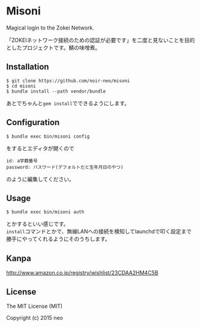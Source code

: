 # Misoni

Magical login to the Zokei Network.

「ZOKEIネットワーク接続のための認証が必要です」を二度と見ないことを目的としたプロジェクトです。鯖の味噌煮。


## Installation

```
$ git clone https://github.com/noir-neo/misoni
$ cd misoni
$ bundle install --path vendor/bundle
```

あとでちゃんと`gem install`でできるようにします。


## Configuration

```
$ bundle exec bin/misoni config
```

をするとエディタが開くので

```
id: a学籍番号
password: パスワード(デフォルトだと生年月日のやつ)
```

のように編集してください。


## Usage

```
$ bundle exec bin/misoni auth
```

とかするといい感じです。  
`install`コマンドとかで、無線LANへの接続を検知してlaunchdで叩く設定まで勝手にやってくれるようにそのうちします。


## Kanpa

http://www.amazon.co.jp/registry/wishlist/23CDAA2HM4C5B

## License

The MIT License (MIT)

Copyright (c) 2015 neo
